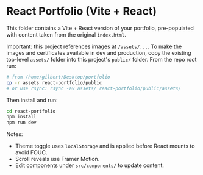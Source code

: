 # React Portfolio (Vite + React)

This folder contains a Vite + React version of your portfolio, pre-populated with content taken from the original `index.html`.

Important: this project references images at `/assets/...`. To make the images and certificates available in dev and production, copy the existing top-level `assets/` folder into this project's `public/` folder. From the repo root run:

```bash
# from /home/gilbert/Desktop/portfolio
cp -r assets react-portfolio/public
# or use rsync: rsync -av assets/ react-portfolio/public/assets/
```

Then install and run:

```bash
cd react-portfolio
npm install
npm run dev
```

Notes:
- Theme toggle uses `localStorage` and is applied before React mounts to avoid FOUC.
- Scroll reveals use Framer Motion.
- Edit components under `src/components/` to update content.
